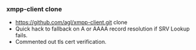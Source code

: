 ### xmpp-client clone
- https://github.com/agl/xmpp-client.git clone
- Quick hack to fallback on A or AAAA record resolution if SRV Lookup fails.
- Commented out tls cert verification.

